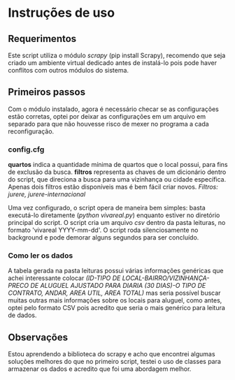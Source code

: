 # Instruções de uso

## Requerimentos

Este script utiliza o módulo *scrapy* (pip install Scrapy), recomendo que seja criado um ambiente virtual dedicado antes de instalá-lo pois pode haver conflitos com outros módulos do sistema.

## Primeiros passos

Com o módulo instalado, agora é necessário checar se as configurações estão corretas, optei por deixar as configurações em um arquivo em separado para que não houvesse risco de mexer no programa a cada reconfiguração.

### config.cfg

**quartos** indica a quantidade mínima de quartos que o local possui, para fins de exclusão da busca.
**filtros** representa as chaves de um dicionário dentro do script, que direciona a busca para uma vizinhança ou cidade específica. Apenas dois filtros estão disponíveis mas é
bem fácil criar novos. *Filtros: jurere, jurere-internacional*

Uma vez configurado, o script opera de maneira bem simples: basta executá-lo diretamente (*python vivareal.py*) enquanto estiver no diretório principal do script. O script cria um arquivo *csv* dentro da pasta leituras, no formato 'vivareal YYYY-mm-dd'. O script roda silenciosamente no background e pode demorar alguns segundos para ser concluído.

### Como ler os dados

A tabela gerada na pasta leituras possui várias informações genéricas que achei interessante colocar *(ID-TIPO DE LOCAL-BAIRRO/VIZINHANÇA-PRECO DE ALUGUEL AJUSTADO PARA DIARIA (30 DIAS)-O TIPO DE CONTRATO, ANDAR, AREA UTIL, AREA TOTAL)* mas seria possível buscar muitas outras mais informações sobre os locais para aluguel, como antes, optei pelo formato CSV pois acredito que seria o mais genérico para leitura de dados.

## Observações

Estou aprendendo a biblioteca do scrapy e acho que encontrei algumas soluções melhores do que no primeiro script, testei o uso de classes para armazenar os dados e acredito
que foi uma abordagem melhor.
